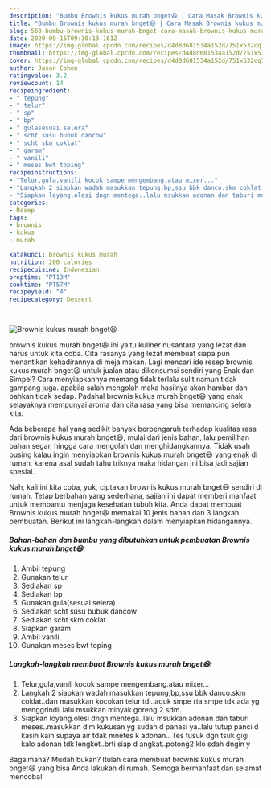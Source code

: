 ```yaml
---
description: "Bumbu Brownis kukus murah bnget😆 | Cara Masak Brownis kukus murah bnget😆 Yang Mudah Dan Praktis"
title: "Bumbu Brownis kukus murah bnget😆 | Cara Masak Brownis kukus murah bnget😆 Yang Mudah Dan Praktis"
slug: 560-bumbu-brownis-kukus-murah-bnget-cara-masak-brownis-kukus-murah-bnget-yang-mudah-dan-praktis
date: 2020-09-15T09:30:13.161Z
image: https://img-global.cpcdn.com/recipes/d4d8d681534a152d/751x532cq70/brownis-kukus-murah-bnget😆-foto-resep-utama.jpg
thumbnail: https://img-global.cpcdn.com/recipes/d4d8d681534a152d/751x532cq70/brownis-kukus-murah-bnget😆-foto-resep-utama.jpg
cover: https://img-global.cpcdn.com/recipes/d4d8d681534a152d/751x532cq70/brownis-kukus-murah-bnget😆-foto-resep-utama.jpg
author: Jason Cohen
ratingvalue: 3.2
reviewcount: 14
recipeingredient:
- " tepung"
- " telur"
- " sp"
- " bp"
- " gulasesuai selera"
- " scht susu bubuk dancow"
- " scht skm coklat"
- " garam"
- " vanili"
- " meses bwt toping"
recipeinstructions:
- "Telur,gula,vanili kocok sampe mengembang.atau mixer..."
- "Langkah 2 siapkan wadah masukkan tepung,bp,ssu bbk danco.skm coklat..dan masukkan kocokan telur tdi..aduk smpe rta smpe tdk ada yg menggrindil.lalu msukkan minyak goreng 2 sdm.."
- "Siapkan loyang.olesi dngn mentega..lalu msukkan adonan dan taburi meses..masukkan dlm kukusan yg sudah d panasi ya..lalu tutup panci d kasih kain supaya air tdak mnetes k adonan.. Tes tusuk dgn tsuk gigi kalo adonan tdk lengket..brti siap d angkat..potong2 klo sdah dngin y"
categories:
- Resep
tags:
- brownis
- kukus
- murah

katakunci: brownis kukus murah 
nutrition: 200 calories
recipecuisine: Indonesian
preptime: "PT13M"
cooktime: "PT57M"
recipeyield: "4"
recipecategory: Dessert

---
```



![Brownis kukus murah bnget😆](https://img-global.cpcdn.com/recipes/d4d8d681534a152d/751x532cq70/brownis-kukus-murah-bnget😆-foto-resep-utama.jpg)


brownis kukus murah bnget😆 ini yaitu kuliner nusantara yang lezat dan harus untuk kita coba. Cita rasanya yang lezat membuat siapa pun menantikan kehadirannya di meja makan.
Lagi mencari ide resep brownis kukus murah bnget😆 untuk jualan atau dikonsumsi sendiri yang Enak dan Simpel? Cara menyiapkannya memang tidak terlalu sulit namun tidak gampang juga. apabila salah mengolah maka hasilnya akan hambar dan bahkan tidak sedap. Padahal brownis kukus murah bnget😆 yang enak selayaknya mempunyai aroma dan cita rasa yang bisa memancing selera kita.

Ada beberapa hal yang sedikit banyak berpengaruh terhadap kualitas rasa dari brownis kukus murah bnget😆, mulai dari jenis bahan, lalu pemilihan bahan segar, hingga cara mengolah dan menghidangkannya. Tidak usah pusing kalau ingin menyiapkan brownis kukus murah bnget😆 yang enak di rumah, karena asal sudah tahu triknya maka hidangan ini bisa jadi sajian spesial.




Nah, kali ini kita coba, yuk, ciptakan brownis kukus murah bnget😆 sendiri di rumah. Tetap berbahan yang sederhana, sajian ini dapat memberi manfaat untuk membantu menjaga kesehatan tubuh kita. Anda dapat membuat Brownis kukus murah bnget😆 memakai 10 jenis bahan dan 3 langkah pembuatan. Berikut ini langkah-langkah dalam menyiapkan hidangannya.

<!--inarticleads1-->

##### Bahan-bahan dan bumbu yang dibutuhkan untuk pembuatan Brownis kukus murah bnget😆:

1. Ambil  tepung
1. Gunakan  telur
1. Sediakan  sp
1. Sediakan  bp
1. Gunakan  gula(sesuai selera)
1. Sediakan  scht susu bubuk dancow
1. Sediakan  scht skm coklat
1. Siapkan  garam
1. Ambil  vanili
1. Gunakan  meses bwt toping




<!--inarticleads2-->

##### Langkah-langkah membuat Brownis kukus murah bnget😆:

1. Telur,gula,vanili kocok sampe mengembang.atau mixer...
1. Langkah 2 siapkan wadah masukkan tepung,bp,ssu bbk danco.skm coklat..dan masukkan kocokan telur tdi..aduk smpe rta smpe tdk ada yg menggrindil.lalu msukkan minyak goreng 2 sdm..
1. Siapkan loyang.olesi dngn mentega..lalu msukkan adonan dan taburi meses..masukkan dlm kukusan yg sudah d panasi ya..lalu tutup panci d kasih kain supaya air tdak mnetes k adonan.. Tes tusuk dgn tsuk gigi kalo adonan tdk lengket..brti siap d angkat..potong2 klo sdah dngin y




Bagaimana? Mudah bukan? Itulah cara membuat brownis kukus murah bnget😆 yang bisa Anda lakukan di rumah. Semoga bermanfaat dan selamat mencoba!
